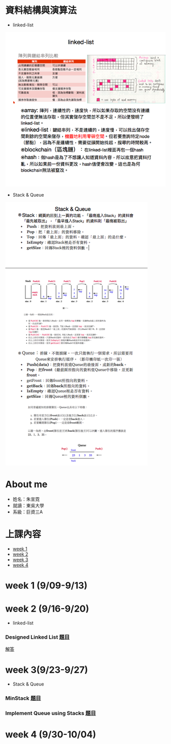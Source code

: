 # 資料結構與演算法
 * linked-list
  
  ![](/image/linked-list.png)
 
 * Stack & Queue
 
  ![](image/%20%20Stack%20&%20Queue%20.png)
  
# About me
 * 姓名：朱宣霓
 * 就讀：東吳大學
 * 系級：巨資三A

# 上課內容
- [week 1](#week-1)
- [week 2](#week-2)
- [week 3](#week-3)
- [week 4](#week-4)
# week 1 (9/09-9/13)

# week 2 (9/16-9/20)
* linked-list
### Designed Linked List [題目](https://leetcode.com/problems/design-linked-list/)
[解答](https://github.com/pignini/as/blob/master/code/linked-list)

# week 3(9/23-9/27)
* Stack & Queue
### MinStack [題目](https://leetcode.com/problems/min-stack/)

### Implement Queue using Stacks [題目](https://leetcode.com/problems/implement-queue-using-stacks/)


# week 4 (9/30-10/04)
